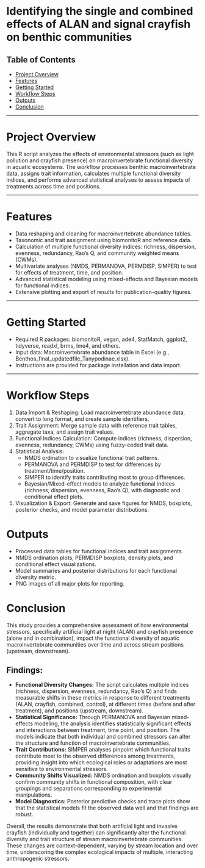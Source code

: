 # Identifying the single and combined effects of ALAN and signal crayfish on benthic communities

## Table of Contents

- [Project Overview](#project-overview)
- [Features](#features)
- [Getting Started](#getting-started)
- [Workflow Steps](#workflow-steps)
- [Outputs](#outputs)
- [Conclusion](#conclusion)

---

# Project Overview
This R script analyzes the effects of environmental stressors (such as light pollution and crayfish presence) on macroinvertebrate functional diversity in aquatic ecosystems. The workflow processes benthic macroinvertebrate data, assigns trait information, calculates multiple functional diversity indices, and performs advanced statistical analyses to assess impacts of treatments across time and positions.

---

# Features
  - Data reshaping and cleaning for macroinvertebrate abundance tables.
  - Taxonomic and trait assignment using biomonitoR and reference data.
  - Calculation of multiple functional diversity indices: richness, dispersion, evenness, redundancy, Rao’s Q, and community weighted means (CWMs).
  - Multivariate analyses (NMDS, PERMANOVA, PERMDISP, SIMPER) to test for effects of treatment, time, and position.
  - Advanced statistical modeling using mixed-effects and Bayesian models for functional indices.
  - Extensive plotting and export of results for publication-quality figures.

---

# Getting Started
  - Required R packages: biomonitoR, vegan, ade4, StatMatch, ggplot2, tidyverse, readxl, brms, lme4, and others.
  - Input data: Macroinvertebrate abundance table in Excel (e.g., Benthos_final_updatedfile_Tanypodinae.xlsx).
  - Instructions are provided for package installation and data import.

---

# Workflow Steps
1. Data Import & Reshaping: Load macroinvertebrate abundance data, convert to long format, and create sample identifiers.
2. Trait Assignment: Merge sample data with reference trait tables, aggregate taxa, and assign trait values.
3. Functional Indices Calculation: Compute indices (richness, dispersion, evenness, redundancy, CWMs) using fuzzy-coded trait data.
4. Statistical Analysis:
   - NMDS ordination to visualize functional trait patterns.
   - PERMANOVA and PERMDISP to test for differences by treatment/time/position.
   - SIMPER to identify traits contributing most to group differences.
   - Bayesian/Mixed-effect models to analyze functional indices (richness, dispersion, evenness, Rao’s Q), with diagnostic and conditional effect plots.
5. Visualization & Export: Generate and save figures for NMDS, boxplots, posterior checks, and model parameter distributions.

# Outputs
  - Processed data tables for functional indices and trait assignments.
  - NMDS ordination plots, PERMDISP boxplots, density plots, and conditional effect visualizations.
  - Model summaries and posterior distributions for each functional diversity metric.
  - PNG images of all major plots for reporting.

# Conclusion
This study provides a comprehensive assessment of how environmental stressors, specifically artificial light at night (ALAN) and crayfish presence (alone and in combination), impact the functional diversity of aquatic macroinvertebrate communities over time and across stream positions (upstream, downstream).

## Findings:

   - **Functional Diversity Changes:** The script calculates multiple indices (richness, dispersion, evenness, redundancy, Rao’s Q) and finds measurable shifts in these metrics in response to different treatments (ALAN, crayfish, combined, control), at different times (before and after treatment), and positions (upstream, downstream).
   - **Statistical Significance:** Through PERMANOVA and Bayesian mixed-effects modeling, the analysis identifies statistically significant effects and interactions between treatment, time point, and position. The models indicate that both individual and combined stressors can alter the structure and function of macroinvertebrate communities.
   - **Trait Contributions:** SIMPER analyses pinpoint which functional traits contribute most to the observed differences among treatments, providing insight into which ecological roles or adaptations are most sensitive to environmental stressors.
   - **Community Shifts Visualized:** NMDS ordination and boxplots visually confirm community shifts in functional composition, with clear groupings and separations corresponding to experimental manipulations.
   - **Model Diagnostics:** Posterior predictive checks and trace plots show that the statistical models fit the observed data well and that findings are robust.

Overall, the results demonstrate that both artificial light and invasive crayfish (individually and together) can significantly alter the functional diversity and trait structure of stream macroinvertebrate communities. These changes are context-dependent, varying by stream location and over time, underscoring the complex ecological impacts of multiple, interacting anthropogenic stressors.



